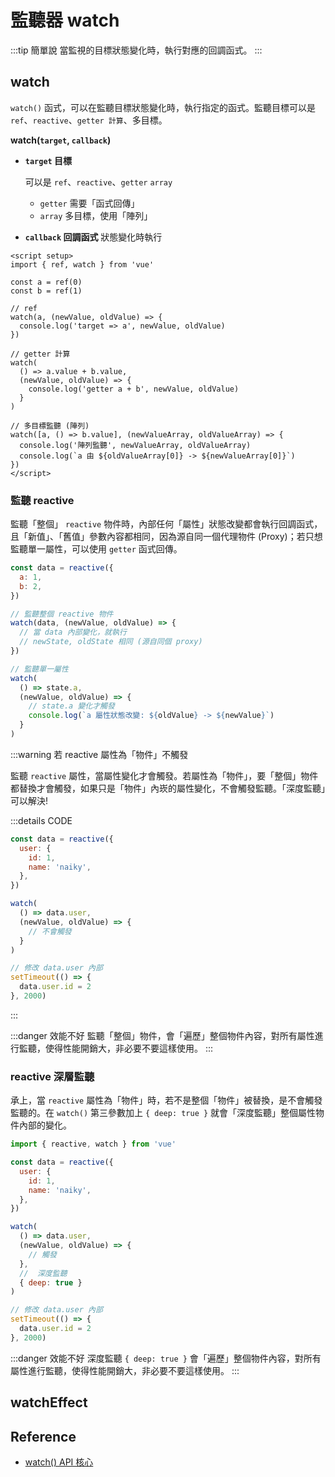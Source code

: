 # 監聽器 watch

:::tip 簡單說
當監視的目標狀態變化時，執行對應的回調函式。
:::

## watch

`watch()` 函式，可以在監聽目標狀態變化時，執行指定的函式。監聽目標可以是 `ref`、`reactive`、`getter 計算`、多目標。

**watch(`target`, `callback`)**

- **`target` 目標**

  可以是 `ref`、`reactive`、`getter` `array`

  - `getter` 需要「函式回傳」
  - `array` 多目標，使用「陣列」

- **`callback` 回調函式** 狀態變化時執行

```vue {8-10,13-18,21-24}
<script setup>
import { ref, watch } from 'vue'

const a = ref(0)
const b = ref(1)

// ref
watch(a, (newValue, oldValue) => {
  console.log('target => a', newValue, oldValue)
})

// getter 計算
watch(
  () => a.value + b.value,
  (newValue, oldValue) => {
    console.log('getter a + b', newValue, oldValue)
  }
)

// 多目標監聽 (陣列)
watch([a, () => b.value], (newValueArray, oldValueArray) => {
  console.log('陣列監聽', newValueArray, oldValueArray)
  console.log(`a 由 ${oldValueArray[0]} -> ${newValueArray[0]}`)
})
</script>
```

### 監聽 reactive

監聽「整個」 `reactive` 物件時，內部任何「屬性」狀態改變都會執行回調函式，且「新值」、「舊值」參數內容都相同，因為源自同一個代理物件 (Proxy)；若只想監聽單一屬性，可以使用 `getter` 函式回傳。

```js {7-10,13-19}
const data = reactive({
  a: 1,
  b: 2,
})

// 監聽整個 reactive 物件
watch(data, (newValue, oldValue) => {
  // 當 data 內部變化，就執行
  // newState, oldState 相同 (源自同個 proxy)
})

// 監聽單一屬性
watch(
  () => state.a,
  (newValue, oldValue) => {
    // state.a 變化才觸發
    console.log(`a 屬性狀態改變: ${oldValue} -> ${newValue}`)
  }
)
```

:::warning 若 reactive 屬性為「物件」不觸發

監聽 `reactive` 屬性，當屬性變化才會觸發。若屬性為「物件」，要「整個」物件都替換才會觸發，如果只是「物件」內崁的屬性變化，不會觸發監聽。「深度監聽」可以解決!

:::details CODE

```js {2-5}
const data = reactive({
  user: {
    id: 1,
    name: 'naiky',
  },
})

watch(
  () => data.user,
  (newValue, oldValue) => {
    // 不會觸發
  }
)

// 修改 data.user 內部
setTimeout(() => {
  data.user.id = 2
}, 2000)
```

:::

:::danger 效能不好
監聽「整個」物件，會「遍歷」整個物件內容，對所有屬性進行監聽，使得性能開銷大，非必要不要這樣使用。
:::

### reactive 深層監聽

承上，當 `reactive` 屬性為「物件」時，若不是整個「物件」被替換，是不會觸發監聽的。在 `watch()` 第三參數加上 `{ deep: true }` 就會「深度監聽」整個屬性物件內部的變化。

```js {16}
import { reactive, watch } from 'vue'

const data = reactive({
  user: {
    id: 1,
    name: 'naiky',
  },
})

watch(
  () => data.user,
  (newValue, oldValue) => {
    // 觸發
  },
  //  深度監聽
  { deep: true }
)

// 修改 data.user 內部
setTimeout(() => {
  data.user.id = 2
}, 2000)
```

:::danger 效能不好
深度監聽 `{ deep: true }` 會「遍歷」整個物件內容，對所有屬性進行監聽，使得性能開銷大，非必要不要這樣使用。
:::

## watchEffect

## Reference

- [watch() API 核心](https://cn.vuejs.org/api/reactivity-core.html#watch)
